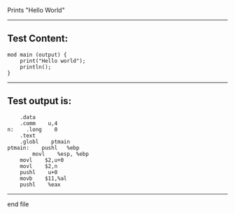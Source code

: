 Prints "Hello World"

-------------------------


Test Content: 
-------------------------
```
mod main (output) {  
    print("Hello world"); 
    println();
}
```
------------------------
Test output is: 
-------------------------
```
    .data    
    .comm    u,4
n:    .long    0
    .text    
    .globl    ptmain
ptmain:    pushl   %ebp
        movl    %esp, %ebp    
    movl    $2,u+0
    movl    $2,n
    pushl    u+0
    movb    $11,%al
    pushl    %eax

```
------------------------

end file
